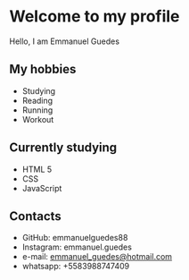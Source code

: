 # Welcome to my profile 

Hello, I am Emmanuel Guedes

## My hobbies

- Studying
- Reading
- Running
- Workout

## Currently studying

- HTML 5
- CSS
- JavaScript

## Contacts

- GitHub: emmanuelguedes88
- Instagram: emmanuel.guedes
- e-mail: emmanuel_guedes@hotmail.com
- whatsapp: +5583988747409
